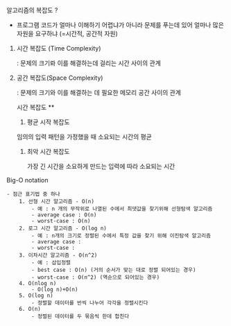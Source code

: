 알고리즘의 복잡도 ?

- 프로그램 코드가 얼마나 이해하기 어렵냐가 아니라 문제를 푸는데 있어 얼마나 많은 자원을 요구하냐 (=시간적, 공간적 자원)

1. 시간 복잡도 (Time Complexity)
    
    : 문제의 크기롸 이를 해결하는데 걸리는 시간 사이의 관계
    
2. 공간 복잡도(Space Complexity)
    
    : 문제의 크기와 이를 해결하는 데 필요한 메모리 공간 사이의 관계
    
    시간 복잡도 **
    1. 평균 시작 복잡도
    
    임의의 입력 패턴을 가정했을 때 소요되는 시간의 평균
    
    1. 최악 시간 복잡도
        
        가장 긴 시간을 소요하게 만드는 입력에 따라 소요되는 시간
        
    
    
Big-O notation 
    
    - 점근 표기법 중 하나
        1. 선형 시간 알고리즘 - O(n)
            - 예 : n 개의 무작위로 나열된 수에서 최댓값을 찾기위해 선형탐색 알고리즘
            - average case : O(n)
            - worst-case : O(n)
        2. 로그 시간 알고리즘 - O(log n)
            - 예 : n개의 크기로 정렬된 수에서 특정 값을 찾기 위해 이진탐색 알고리즘
            - average case :
            - worst-case :
        3. 이차시간 알고리즘 - O(n^2)
            - 예 : 삽입정렬
            - best case : O(n) (거의 순서가 맞는 대로 정렬 되어있는 경우)
            - worst-case : O(n^2) (역순으로 되어있는 경우)
        4. O(nlog n) 
            - O(log n)+O(n)
        5. O(log n)
            - 정렬할 데이터를 반씩 나누어 각각을 정렬시킨다
        6. O(n)
            - 정렬된 데이터를 두 묶음씩 한데 합친다